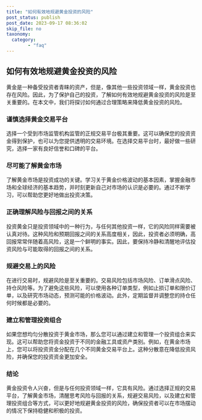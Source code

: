 ```yaml
---
title: "如何有效地规避黄金投资的风险"
post_status: publish
post_date: 2023-09-17 08:36:02
skip_file: no
taxonomy:
  category:
        - "faq"
---
```


## 如何有效地规避黄金投资的风险

黄金是一种备受投资者青睐的资产，但是，像其他一些投资领域一样，黄金投资也存在风险。因此，为了保护自己的投资，了解如何有效地规避黄金投资的风险是至关重要的。在本文中，我们将探讨如何通过合理策略来降低黄金投资的风险。

### 谨慎选择黄金交易平台

选择一个受到市场监管机构监管的正规交易平台极其重要。这可以确保您的投资资金得到保护，也可以为您提供透明的交易环境。在选择交易平台时，最好做一些研究，选择一家有良好信誉和口碑的平台。

### 尽可能了解黄金市场

了解黄金市场是投资成功的关键。学习关于黄金价格波动的基本因素，掌握金融市场和全球经济的基本趋势，并时刻更新自己对市场的认识是必要的。通过不断学习，可以帮助您更好地做出投资决策。

### 正确理解风险与回报之间的关系

投资黄金只是投资领域中的一种行为，与任何其他投资一样，它的风险同样需要被认真对待。这种风险和预期回报之间的关系高度相关，因此，投资者必须明确，高回报常常伴随着高风险，这是一个鲜明的事实。因此，要保持冷静和清醒地评估投资风险与可能取得的回报之间的关系。

### 规避交易上的风险

在进行交易时，规避风险是至关重要的。交易风险包括市场风险、订单滑点风险、持仓风险等。为了避免这些风险，可以使用各种订单类型，例如止损订单和限价订单，以及研究市场动态，预测可能的价格波动。此外，定期监督并调整您的持仓任何时候都是必要的。

### 建立和管理投资组合

如果您想均匀分散投资于黄金市场，那么您可以通过建立和管理一个投资组合来实现。这可以帮助您将资金投资于不同的金融工具或资产类别。例如，在黄金市场上，您可以将投资资金分配在几个不同黄金交易平台上。这种分散意在降低投资风险，并确保您的投资资金更加安全。

### 结论

黄金投资令人兴奋，但是与任何投资领域一样，它具有风险。通过选择正规的交易平台，了解黄金市场，清醒思考风险与回报的关系，规避交易风险，以及建立和管理投资组合等方式，可以更好地规避黄金投资的风险，确保投资者可以在市场摆动的情况下保持稳健和积极的投资。
